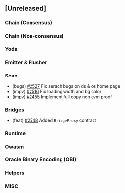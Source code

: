 <!--
(feat): New feature
(impv): Improvement / Enhancement
(docs): Documentation
(bugs): Bug fixes
(chore): Chore/cleanup work
-->

## [Unreleased]

### Chain (Consensus)

### Chain (Non-consensus)

### Yoda

### Emitter & Flusher

### Scan

- (bugs) [\#2527](https://github.com/bandprotocol/bandchain/pull/2527) Fix serach bugs on ds & os home page
- (impv) [\#2516](https://github.com/bandprotocol/bandchain/pull/2516) Fix loading width and bg color
- (impv) [\#2455](https://github.com/bandprotocol/bandchain/pull/2455) Implement full copy non evm proof

### Bridges

- (feat) [\#2548](https://github.com/bandprotocol/bandchain/pull/2548) Added
    `BridgeProxy` contract

### Runtime

### Owasm

### Oracle Binary Encoding (OBI)

### Helpers

### MISC
